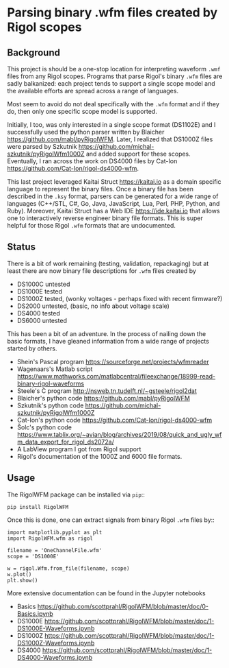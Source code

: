 # Parsing binary .wfm files created by Rigol scopes

## Background

This project is should be a one-stop location for interpreting waveform `.wmf` files from any Rigol scopes.  Programs that parse Rigol's binary `.wfm` files are sadly balkanized: each project tends to support a single scope model and the available efforts are spread across a range of languages.

Most seem to avoid do not deal specifically with the `.wfm` format and if they do, then only one specific scope model is supported.

Initially, I too, was only interested in a single scope format (DS1102E) and I successfully used the python parser written by Blaicher <https://github.com/mabl/pyRigolWFM>.  Later, I realized that DS1000Z files were parsed by Szkutnik  <https://github.com/michal-szkutnik/pyRigolWfm1000Z> and added support for these scopes.  Eventually, I ran across the work on DS4000 files by Cat-Ion <https://github.com/Cat-Ion/rigol-ds4000-wfm>.

This last project leveraged Kaitai Struct <https://kaitai.io> as a domain specific language to represent the binary files.  Once a binary file has been described in the `.ksy` format, parsers can be generated for a wide range of languages (C++/STL, C#, Go, Java, JavaScript, Lua, Perl, PHP, Python, and Ruby).  Moreover, Kaitai Struct has a Web IDE <https://ide.kaitai.io> that allows one to interactively reverse engineer binary file formats.  This is super helpful for those Rigol `.wfm` formats that are undocumented.



## Status

There is a bit of work remaining (testing, validation, repackaging) but at least there are now binary file descriptions for `.wfm` files created by

* DS1000C untested
* DS1000E tested
* DS1000Z tested, (wonky voltages - perhaps fixed with recent firmware?)
* DS2000 untested, (basic, no info about voltage scale)
* DS4000 tested
* DS6000 untested

This has been a bit of an adventure.  In the process of nailing down the basic formats, I have gleaned information from a wide range of projects started by others.

* Shein's Pascal program <https://sourceforge.net/projects/wfmreader>
* Wagenaars's Matlab script <https://www.mathworks.com/matlabcentral/fileexchange/18999-read-binary-rigol-waveforms>
* Steele's C program <http://nsweb.tn.tudelft.nl/~gsteele/rigol2dat>
* Blaicher's python code <https://github.com/mabl/pyRigolWFM>
* Szkutnik's python code <https://github.com/michal-szkutnik/pyRigolWfm1000Z>
* Cat-Ion's python code <https://github.com/Cat-Ion/rigol-ds4000-wfm>
* Šolc's python code <https://www.tablix.org/~avian/blog/archives/2019/08/quick_and_ugly_wfm_data_export_for_rigol_ds2072a/>
* A LabView program I got from Rigol support
* Rigol's documentation of the 1000Z and 6000 file formats.

## Usage

The RigolWFM package can be installed via `pip`::

    pip install RigolWFM

Once this is done, one can extract signals from binary Rigol `.wfm` files by::

    import matplotlib.pyplot as plt
    import RigolWFM.wfm as rigol
    
    filename = 'OneChannelFile.wfm'
    scope = 'DS1000E'
    
    w = rigol.Wfm.from_file(filename, scope)
    w.plot()
    plt.show()

More extensive documentation can be found in the Jupyter notebooks

* Basics <https://github.com/scottprahl/RigolWFM/blob/master/doc/0-Basics.ipynb>
* DS1000E <https://github.com/scottprahl/RigolWFM/blob/master/doc/1-DS1000E-Waveforms.ipynb>
* DS1000Z <https://github.com/scottprahl/RigolWFM/blob/master/doc/1-DS1000Z-Waveforms.ipynb>
* DS4000 <https://github.com/scottprahl/RigolWFM/blob/master/doc/1-DS4000-Waveforms.ipynb>
